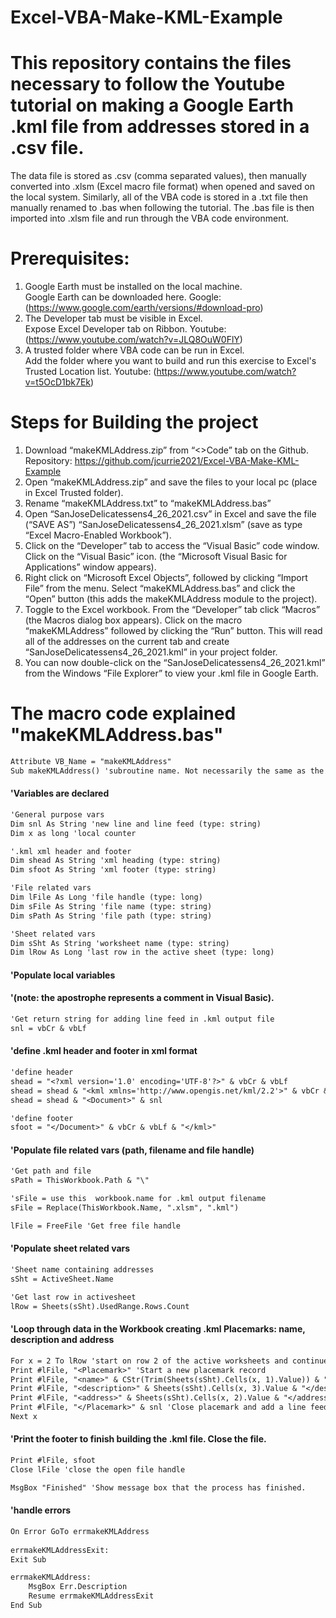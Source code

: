 # Excel-VBA-Make-KML-Example
# This repository contains the files necessary to follow the Youtube tutorial on making a Google Earth .kml file from addresses stored in a .csv file.
The data file is stored as .csv (comma separated values), then manually converted into .xlsm (Excel macro file format)
when opened and saved on the local system. Similarly, all of  the VBA code is stored in a .txt file
then manually renamed to .bas when following the tutorial. The .bas file is then imported
into .xlsm file and run through the VBA code  environment.
# Prerequisites:
1. Google Earth must be installed on the local machine.<br>
  Google Earth can be downloaded here. Google: (https://www.google.com/earth/versions/#download-pro)
2. The Developer tab must be visible in Excel. <br>
  Expose Excel Developer tab on Ribbon. Youtube: (https://www.youtube.com/watch?v=JLQ8OuW0FlY)
3. A trusted folder where VBA code can be run in Excel.<br>
  Add the folder where you want to build and run this exercise to Excel's Trusted Location list. Youtube: (https://www.youtube.com/watch?v=t5OcD1bk7Ek)
# Steps for Building the project
1.	Download “makeKMLAddress.zip” from “<>Code” tab on the Github. Repository: https://github.com/jcurrie2021/Excel-VBA-Make-KML-Example
2.	Open “makeKMLAddress.zip” and save the files to your local pc (place in Excel Trusted folder).
3.	Rename “makeKMLAddress.txt” to “makeKMLAddress.bas”
4.	Open “SanJoseDelicatessens4_26_2021.csv” in Excel and save the file (“SAVE AS”) “SanJoseDelicatessens4_26_2021.xlsm” (save as type “Excel Macro-Enabled Workbook”).
5.	Click on the “Developer” tab to access the “Visual Basic” code window. Click on the “Visual Basic” icon.
(the “Microsoft Visual Basic for Applications” window appears). 
6.	Right click on “Microsoft Excel Objects”, followed by clicking “Import File” from the menu. Select “makeKMLAddress.bas” and click the “Open” button (this adds the makeKMLAddress module to the project). 
7.	 Toggle to the Excel workbook. From the “Developer” tab click “Macros” (the Macros dialog box appears). Click on the macro “makeKMLAddress” followed by clicking the “Run” button. This will read all of the addresses on the current tab and create “SanJoseDelicatessens4_26_2021.kml” in your project folder.
8.	You can now double-click on the “SanJoseDelicatessens4_26_2021.kml” from the Windows “File Explorer” to view your .kml file in Google Earth.  
# The macro code explained "makeKMLAddress.bas"<br> 
```diff
Attribute VB_Name = "makeKMLAddress"
Sub makeKMLAddress() 'subroutine name. Not necessarily the same as the VB_Name
```
#### 'Variables are declared
```diff
'General purpose vars
Dim snl As String 'new line and line feed (type: string)
Dim x as long 'local counter

'.kml xml header and footer
Dim shead As String 'xml heading (type: string)
Dim sfoot As String 'xml footer (type: string)

'File related vars
Dim lFile As Long 'file handle (type: long)
Dim sFile As String 'file name (type: string)
Dim sPath As String 'file path (type: string)

'Sheet related vars
Dim sSht As String 'worksheet name (type: string)
Dim lRow As Long 'last row in the active sheet (type: long)
```
#### 'Populate local variables
#### '(note: the apostrophe represents a comment in Visual Basic). 
```diff
'Get return string for adding line feed in .kml output file 
snl = vbCr & vbLf 
```
#### 'define .kml header and footer in xml format
```diff
'define header
shead = "<?xml version='1.0' encoding='UTF-8'?>" & vbCr & vbLf
shead = shead & "<kml xmlns='http://www.opengis.net/kml/2.2'>" & vbCr & vbLf
shead = shead & "<Document>" & snl

'define footer
sfoot = "</Document>" & vbCr & vbLf & "</kml>"
```
#### 'Populate file related vars (path, filename and file handle)
```diff
'Get path and file 
sPath = ThisWorkbook.Path & "\"

'sFile = use this  workbook.name for .kml output filename
sFile = Replace(ThisWorkbook.Name, ".xlsm", ".kml") 

lFile = FreeFile 'Get free file handle
```
#### 'Populate sheet related vars
```diff
'Sheet name containing addresses
sSht = ActiveSheet.Name

'Get last row in activesheet
lRow = Sheets(sSht).UsedRange.Rows.Count  
```
#### 'Loop through data in the Workbook creating .kml Placemarks: name, description and address
```diff
For x = 2 To lRow 'start on row 2 of the active worksheets and continue reading down to the last row
Print #lFile, "<Placemark>" 'Start a new placemark record
Print #lFile, "<name>" & CStr(Trim(Sheets(sSht).Cells(x, 1).Value)) & "</name>" 'Enter name
Print #lFile, "<description>" & Sheets(sSht).Cells(x, 3).Value & "</description>" 'Enter description
Print #lFile, "<address>" & Sheets(sSht).Cells(x, 2).Value & "</address>" 'Enter address
Print #lFile, "</Placemark>" & snl 'Close placemark and add a line feed
Next x
```
#### 'Print the footer to finish building the .kml file. Close the file.
```diff
Print #lFile, sfoot
Close lFile 'close the open file handle
```
```diff
MsgBox "Finished" 'Show message box that the process has finished.
```
#### 'handle errors
```diff
On Error GoTo errmakeKMLAddress
 
errmakeKMLAddressExit:
Exit Sub

errmakeKMLAddress:
    MsgBox Err.Description
    Resume errmakeKMLAddressExit
End Sub
```

